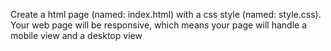 Create a html page (named: index.html) with a css style (named: style.css).
Your web page will be responsive, which means your page will handle a mobile view and a desktop view
